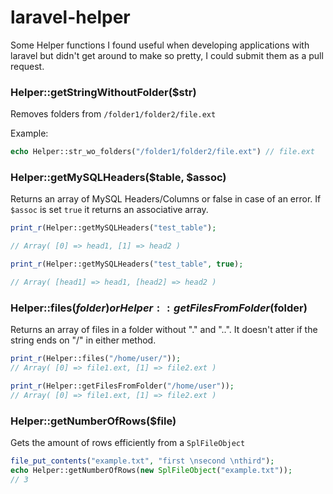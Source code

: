 # laravel-helper

Some Helper functions I found useful when developing applications with laravel but didn't get around to make so pretty, I could submit them as a pull request.

### Helper::getStringWithoutFolder($str)

Removes folders from `/folder1/folder2/file.ext`

Example:

```php
echo Helper::str_wo_folders("/folder1/folder2/file.ext") // file.ext
```

### Helper::getMySQLHeaders($table, $assoc)
Returns an array of MySQL Headers/Columns or false in case of an error. If `$assoc` is set `true` it returns an associative array.

```php
print_r(Helper::getMySQLHeaders("test_table");

// Array( [0] => head1, [1] => head2 )

print_r(Helper::getMySQLHeaders("test_table", true);

// Array( [head1] => head1, [head2] => head2 )
```

### Helper::files($folder) or Helper::getFilesFromFolder($folder)
Returns an array of files in a folder without "." and "..". It doesn't atter if the string ends on "/" in either method.
```php
print_r(Helper::files("/home/user/"));
// Array( [0] => file1.ext, [1] => file2.ext )

print_r(Helper::getFilesFromFolder("/home/user"));
// Array( [0] => file1.ext, [1] => file2.ext )
```

### Helper::getNumberOfRows($file)
Gets the amount of rows efficiently from a `SplFileObject`
```php
file_put_contents("example.txt", "first \nsecond \nthird");
echo Helper::getNumberOfRows(new SplFileObject("example.txt"));
// 3
```
